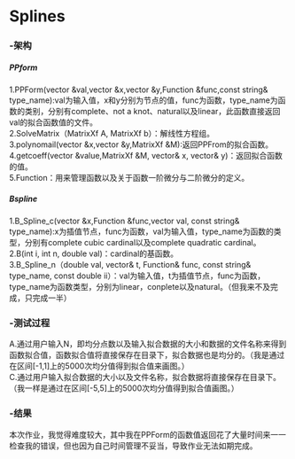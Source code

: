 # Splines

### -架构

##### PPform
1.PPForm(vector<double> &val,vector<double> &x,vector<double> &y,Function &func,const string& type_name):val为输入值，x和y分别为节点的值，func为函数，type_name为函数的类别，分别有complete、not a knot、natural以及linear，此函数直接返回val的拟合函数值的文件。  
2.SolveMatrix（MatrixXf A, MatrixXf b）：解线性方程组。  
3.polynomail(vector<double> &x,vector<double> &y,MatrixXf &M):返回PPFrom的拟合函数。  
4.getcoeff(vector<double> &value,MatrixXf &M, vector<double>& x, vector<double>& y)：返回拟合函数的值。  
5.Function：用来管理函数以及关于函数一阶微分与二阶微分的定义。  

##### Bspline
1.B_Spline_c(vector<double> &x,Function &func,vector<double> val, const string& type_name):x为插值节点，func为函数，val为输入值，type_name为函数的类型，分别有complete cubic cardinal以及complete quadratic cardinal。  
2.B(int i, int n, double val)：cardinal的基函数。  
3.B_Spline_n（double val, vector<double>& t, Function& func, const string& type_name, const double ii）：val为输入值，t为插值节点，func为函数，type_name为函数类型，分别为linear，conplete以及natural。（但我来不及完成，只完成一半）  
  
 
### -测试过程
A.通过用户输入N，即均分点数以及输入拟合数据的大小和数据的文件名称来得到函数拟合值，函数拟合值将直接保存在目录下，拟合数据也是均分的。（我是通过在区间[-1,1]上的5000次均分值得到拟合值来画图。）  
C.通过用户输入拟合数据的大小以及文件名称，拟合数据将直接保存在目录下。（我一样是通过在区间[-5,5]上的5000次均分值得到拟合值画图。）  


### -结果
本次作业，我觉得难度较大，其中我在PPForm的函数值返回花了大量时间来一一检查我的错误，但也因为自己时间管理不妥当，导致作业无法如期完成。
